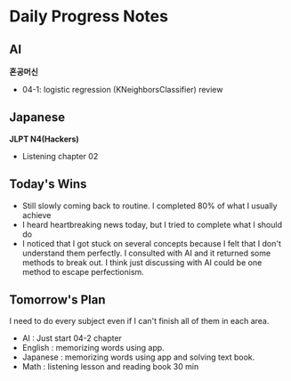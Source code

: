 # Daily Progress Notes

## AI
**혼공머신**
- 04-1: logistic regression (KNeighborsClassifier) review

## Japanese
**JLPT N4(Hackers)**
- Listening chapter 02

## Today's Wins
- Still slowly coming back to routine. I completed 80% of what I usually achieve
- I heard heartbreaking news today, but I tried to complete what I should do
- I noticed that I got stuck on several concepts because I felt that I don't understand them perfectly. I consulted with AI and it returned some methods to break out. I think just discussing with AI could be one method to escape perfectionism. 

## Tomorrow's Plan
I need to do every subject even if I can't finish all of them in each area. 
- AI : Just start 04-2 chapter
- English : memorizing words using app.
- Japanese : memorizing words using app and solving text book.
- Math : listening lesson and reading book 30 min
